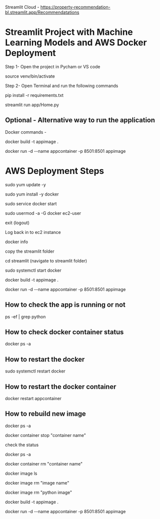 Streamlit Cloud - https://property-recommendation-bl.streamlit.app/Recommendatations

# Streamlit Project with Machine Learning Models and AWS Docker Deployment

Step 1- Open the project in Pycham or VS code

source venv/bin/activate

Step 2- Open Terminal and run the following commands 

pip install -r requirements.txt

streamlit run app/Home.py

## Optional - Alternative way to run the application
Docker commands -

docker build -t appimage .

docker run -d --name appcontainer -p 8501:8501 appimage


# AWS Deployment Steps

   sudo yum update -y

   sudo yum install -y docker

   sudo service docker start

   sudo usermod -a -G docker ec2-user

   exit    (logout)

   Log back in to ec2 instance

   docker info
   
   copy the streamlit folder
   
   cd streamlit (navigate to streamlit folder)
   
   sudo systemctl start docker

   docker build -t appimage .

   docker run -d --name appcontainer -p 8501:8501 appimage


## How to check the app is running or not

   ps -ef | grep python


## How to check docker container status

   docker ps -a


## How to restart the docker

   sudo systemctl restart docker

## How to restart the docker container

   docker restart appcontainer

## How to rebuild new image
   docker ps -a 
   
   docker container stop "container name"

   check the status
   
   docker ps -a

   docker container rm "container name"

   docker image ls
   
   docker image rm "image name"

   docker image rm "python image"

   docker build -t appimage .

   docker run -d --name appcontainer -p 8501:8501 appimage
